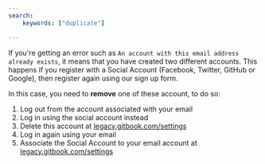 ```yaml
---
search:
    keywords: ["duplicate"]

---
```


If you're getting an error such as `An account with this email address already exists`, it means that you have created two different accounts. This happens if you register with a Social Account (Facebook, Twitter, GitHub or Google), then register again using our sign up form.

In this case, you need to **remove** one of these account, to do so:

1. Log out from the account associated with your email
2. Log in using the social account instead
3. Delete this account at [legacy.gitbook.com/settings](https://legacy.gitbook.com/settings)
4. Log in again using your email
5. Associate the Social Account to your email account at [legacy.gitbook.com/settings](https://legacy.gitbook.com/settings)
